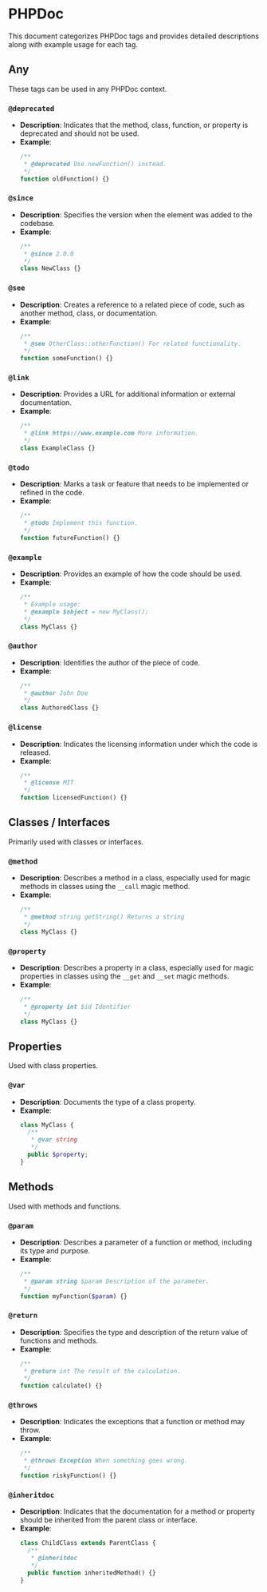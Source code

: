 
# PHPDoc

This document categorizes PHPDoc tags and provides detailed descriptions along with example usage for each tag.

## Any
These tags can be used in any PHPDoc context.

### `@deprecated`
- **Description**: Indicates that the method, class, function, or property is deprecated and should not be used.
- **Example**:
  ```php
  /**
   * @deprecated Use newFunction() instead.
   */
  function oldFunction() {}
  ```

### `@since`
- **Description**: Specifies the version when the element was added to the codebase.
- **Example**:
  ```php
  /**
   * @since 2.0.0
   */
  class NewClass {}
  ```

### `@see`
- **Description**: Creates a reference to a related piece of code, such as another method, class, or documentation.
- **Example**:
  ```php
  /**
   * @see OtherClass::otherFunction() For related functionality.
   */
  function someFunction() {}
  ```

### `@link`
- **Description**: Provides a URL for additional information or external documentation.
- **Example**:
  ```php
  /**
   * @link https://www.example.com More information.
   */
  class ExampleClass {}
  ```

### `@todo`
- **Description**: Marks a task or feature that needs to be implemented or refined in the code.
- **Example**:
  ```php
  /**
   * @todo Implement this function.
   */
  function futureFunction() {}
  ```

### `@example`
- **Description**: Provides an example of how the code should be used.
- **Example**:
  ```php
  /**
   * Example usage:
   * @example $object = new MyClass();
   */
  class MyClass {}
  ```

### `@author`
- **Description**: Identifies the author of the piece of code.
- **Example**:
  ```php
  /**
   * @author John Doe
   */
  class AuthoredClass {}
  ```

### `@license`
- **Description**: Indicates the licensing information under which the code is released.
- **Example**:
  ```php
  /**
   * @license MIT
   */
  function licensedFunction() {}
  ```

## Classes / Interfaces
Primarily used with classes or interfaces.

### `@method`
- **Description**: Describes a method in a class, especially used for magic methods in classes using the `__call` magic method.
- **Example**:
  ```php
  /**
   * @method string getString() Returns a string
   */
  class MyClass {}
  ```

### `@property`
- **Description**: Describes a property in a class, especially used for magic properties in classes using the `__get` and `__set` magic methods.
- **Example**:
  ```php
  /**
   * @property int $id Identifier
   */
  class MyClass {}
  ```

## Properties
Used with class properties.

### `@var`
- **Description**: Documents the type of a class property.
- **Example**:
  ```php
  class MyClass {
    /**
     * @var string
     */
    public $property;
  }
  ```

## Methods
Used with methods and functions.

### `@param`
- **Description**: Describes a parameter of a function or method, including its type and purpose.
- **Example**:
  ```php
  /**
   * @param string $param Description of the parameter.
   */
  function myFunction($param) {}
  ```

### `@return`
- **Description**: Specifies the type and description of the return value of functions and methods.
- **Example**:
  ```php
  /**
   * @return int The result of the calculation.
   */
  function calculate() {}
  ```

### `@throws`
- **Description**: Indicates the exceptions that a function or method may throw.
- **Example**:
  ```php
  /**
   * @throws Exception When something goes wrong.
   */
  function riskyFunction() {}
  ```

### `@inheritdoc`
- **Description**: Indicates that the documentation for a method or property should be inherited from the parent class or interface.
- **Example**:
  ```php
  class ChildClass extends ParentClass {
    /**
     * @inheritdoc
     */
    public function inheritedMethod() {}
  }
  ```

